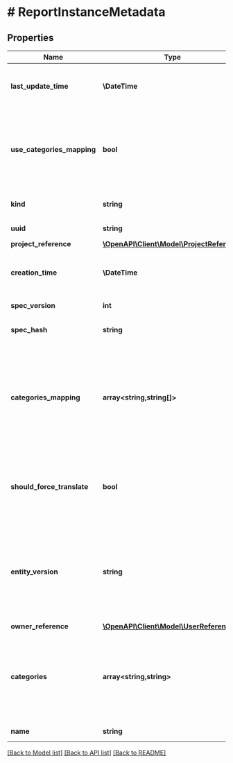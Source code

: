 # # ReportInstanceMetadata

## Properties

Name | Type | Description | Notes
------------ | ------------- | ------------- | -------------
**last_update_time** | **\DateTime** | UTC date and time in RFC-3339 format when report_instance was last updated | [optional] [readonly]
**use_categories_mapping** | **bool** | Client need to specify this field as true if user want to use the newer way of assigning the categories. Without this things should work as it was earlier. | [optional] [default to false]
**kind** | **string** | The kind name | [readonly] [default to 'report_instance']
**uuid** | **string** | report_instance uuid | [optional]
**project_reference** | [**\OpenAPI\Client\Model\ProjectReference**](ProjectReference.md) |  | [optional]
**creation_time** | **\DateTime** | UTC date and time in RFC-3339 format when report_instance was created | [optional] [readonly]
**spec_version** | **int** | Version number of the latest spec. | [optional]
**spec_hash** | **string** | Hash of the spec. This will be returned from server. | [optional]
**categories_mapping** | **array<string,string[]>** | Categories for the report_instance. This allows setting up multiple values from a single key. Categories assigned using the older view will be present here. This is the new way of assigning categories. | [optional]
**should_force_translate** | **bool** | Applied on Prism Central only. Indicate whether force to translate the spec of the fanout request to fit the target cluster API schema. | [optional]
**entity_version** | **string** | Logical entity version that allows serializing updates to the entity across multiple API namespaces.  For kinds that support entity_version, it overrides spec_version described above. | [optional] [readonly]
**owner_reference** | [**\OpenAPI\Client\Model\UserReference**](UserReference.md) |  | [optional]
**categories** | **array<string,string>** | Categories for the report_instance. This allows assigning one value of a key to any entity. Changes done in this will be reflected in the categories_mapping field. | [optional]
**name** | **string** | report_instance name | [optional] [readonly]

[[Back to Model list]](../../README.md#models) [[Back to API list]](../../README.md#endpoints) [[Back to README]](../../README.md)

